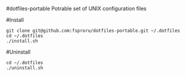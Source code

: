 #dotfiles-portable
Potrable set of UNIX configuration files

#Install
```
git clone git@github.com:fsproru/dotfiles-portable.git ~/.dotfiles
cd ~/.dotfiles
./install.sh
```

#Uninstall
```
cd ~/.dotfiles
./uninstall.sh
```